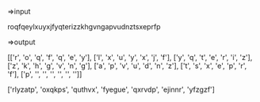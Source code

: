 =>input

roqfqeylxuyxjfyqterizzkhgvngapvudnztsxeprfp


=>output


[['r', 'o', 'q', 'f', 'q', 'e', 'y'], ['l', 'x', 'u', 'y', 'x', 'j', 'f'], ['y', 'q', 't', 'e', 'r', 'i', 'z'], ['z', 'k', 'h', 'g', 'v', 'n', 'g'], ['a', 'p', 'v', 'u', 'd', 'n', 'z'], ['t', 's', 'x', 'e', 'p', 'r', 'f'], ['p', '', '', '', '', '', '']]

['rlyzatp', 'oxqkps', 'quthvx', 'fyegue', 'qxrvdp', 'ejinnr', 'yfzgzf']


